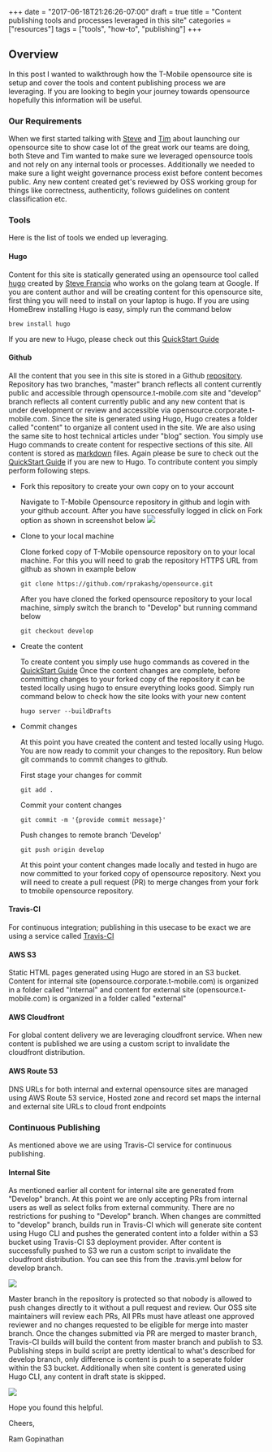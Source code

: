 +++
date = "2017-06-18T21:26:26-07:00"
draft = true
title = "Content publishing tools and processes leveraged in this site"
categories = ["resources"]
tags = ["tools", "how-to", "publishing"]
+++

## Overview
In this post I wanted to walkthrough how the T-Mobile opensource site is setup and cover the tools and content publishing process we are leveraging. If you are looking to begin your journey towards opensource hopefully this information will be useful.

### Our Requirements
When we first started talking with [Steve](http://insert-link-to-steves-profile) and [Tim](http://insert-link-to-tims-profile) about launching our opensource site to show case lot of the great work our teams are doing, both Steve and Tim wanted to make sure we leveraged opensource tools and not rely on any internal tools or processes. Additionally we needed to make sure a light weight governance process exist before content becomes public. Any new content created get's reviewed by OSS working group for things like correctness, authenticity, follows guidelines on content classification etc.

### Tools
Here is the list of tools we ended up leveraging.

#### Hugo
Content for this site is statically generated using an opensource tool called [hugo](http://gohugo.io) created by [Steve Francia](http://spf13.com/) who works on the golang team at Google. If you are content author and will be creating content for this opensource site, first thing you will need to install on your laptop is hugo. 
If you are using HomeBrew installing Hugo is easy, simply run the command below
```
brew install hugo
```
If you are new to Hugo, please check out this [QuickStart Guide](http://gohugo.io/overview/quickstart/)

#### Github
All the content that you see in this site is stored in a Github [repository](http://github.com/tmobile/opensource). Repository has two branches, "master" branch reflects all content currently public and accessible through opensource.t-mobile.com site and "develop" branch reflects all content currently public and any new content that is under development or review and accessible via opensource.corporate.t-mobile.com. 
Since the site is generated using Hugo, Hugo creates a folder called "content" to organize all content used in the site. We are also using the same site to host technical articles under "blog" section. You simply use Hugo commands to create content for respective sections of this site. All content is stored as [markdown](https://en.wikipedia.org/wiki/Markdown) files. Again please be sure to check out the [QuickStart Guide](http://gohugo.io/overview/quickstart/) if you are new to Hugo. To contribute content you simply perform following steps.

* Fork this repository to create your own copy on to your account 

    Navigate to T-Mobile Opensource repository in github and login with your github account. After you have successfully logged in click on Fork option as shown in screenshot below
    ![](/blog/oss-fork.jpg)

* Clone to your local machine

    Clone forked copy of T-Mobile opensource repository on to your local machine. For this you will need to grab the repository HTTPS URL from github as shown in example below 
    ```
    git clone https://github.com/rprakashg/opensource.git
    ```
    After you have cloned the forked opensource repository to your local machine, simply switch the branch to "Develop" but running command below
    ```
    git checkout develop
    ```
* Create the content

    To create content you simply use hugo commands as covered in the [QuickStart Guide](http://gohugo.io/overview/quickstart/)
    Once the content changes are complete, before committing changes to your forked copy of the repository it can be tested locally using hugo to ensure everything looks good. Simply run command below to check how the site looks with your new content
    ```
    hugo server --buildDrafts
    ```

* Commit changes

    At this point you have created the content and tested locally using Hugo. You are now ready to commit your changes to the repository. Run below git commands to commit changes to github. 

    First stage your changes for commit

    ```
    git add .
    ```
    Commit your content changes
    
    ```
    git commit -m '{provide commit message}'
    ```
    Push changes to remote branch 'Develop'

    ```
    git push origin develop
    ```
    At this point your content changes made locally and tested in hugo are now committed to your forked copy of opensource repository. Next you will need to create a pull request (PR) to merge changes from your fork to tmobile opensource repository.

#### Travis-CI
For continuous integration; publishing in this usecase to be exact we are using a service called [Travis-CI](http://travis-ci.com)

#### AWS S3
Static HTML pages generated using Hugo are stored in an S3 bucket. Content for internal site (opensource.corporate.t-mobile.com) is organized in a folder called "Internal" and content for external site (opensource.t-mobile.com) is organized in a folder called "external"

#### AWS Cloudfront
For global content delivery we are leveraging cloudfront service. When new content is published we are using a custom script to invalidate the cloudfront distribution.

#### AWS Route 53 
DNS URLs for both internal and external opensource sites are managed using AWS Route 53 service, Hosted zone and record set maps the internal and external site URLs to cloud front endpoints

### Continuous Publishing
As mentioned above we are using Travis-CI service for continuous publishing. 
#### Internal Site
As mentioned earlier all content for internal site are generated from "Develop" branch. At this point we are only accepting PRs from internal users as well as select folks from external community. There are no restrictions for pushing to "Develop" branch. When changes are committed to "develop" branch, builds run in Travis-CI which will generate site content using Hugo CLI and pushes the generated content into a folder within a S3 bucket using Travis-CI S3 deployment provider. After content is successfully pushed to S3 we run a custom script to invalidate the cloudfront distribution. You can see this from the .travis.yml below for develop branch. 

![](/blog/devbuild.jpg)

Master branch in the repository is protected so that nobody is allowed to push changes directly to it without a pull request and review. Our OSS site maintainers will review each PRs, All PRs must have atleast one approved reviewer and no changes requested to be eligible for merge into master branch. 
Once the changes submitted via PR are merged to master branch, Travis-CI builds will build the content from master branch and publish to S3. Publishing steps in build script are pretty identical to what's described for develop branch, only difference is content is push to a seperate folder within the S3 bucket. Additionally when site content is generated using Hugo CLI, any content in draft state is skipped.

![](/blog/masterbuild.jpg)


Hope you found this helpful.

Cheers,

Ram Gopinathan


